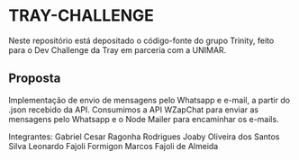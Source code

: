 # TRAY-CHALLENGE

Neste repositório está depositado o código-fonte do grupo Trinity, feito para o Dev Challenge da Tray em parceria com a UNIMAR. 

## Proposta

Implementação de envio de mensagens pelo Whatsapp e e-mail, a partir do .json recebido da API. Consumimos a API WZapChat para enviar as mensagens pelo Whatsapp e o Node Mailer para encaminhar os e-mails.

Integrantes:
Gabriel Cesar Ragonha Rodrigues
Joaby Oliveira dos Santos Silva
Leonardo Fajoli Formigon
Marcos Fajoli de Almeida